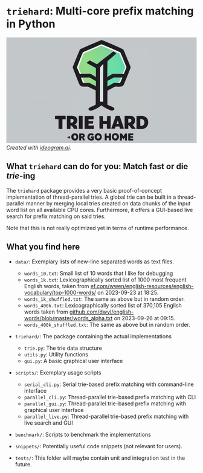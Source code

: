 # `triehard`: Multi-core prefix matching in Python 
![Logo](./logo.jpeg)
*Created with [ideogram.ai](https://ideogram.ai/).*
## What `triehard` can do for you: Match fast or die *trie*-ing

The `triehard` package provides a very basic proof-of-concept implementation of thread-parallel tries.
A global trie can be built in a thread-parallel manner by merging local tries created on data chunks of the input word 
list on all available CPU cores.
Furthermore, it offers a GUI-based live search for prefix matching on said tries.

Note that this is not really optimized yet in terms of runtime performance.

## What you find here

- `data/`: Exemplary lists of new-line separated words as text files.
  - `words_10.txt`: Small list of 10 words that I like for debugging
  - `words_1k.txt`: Lexicographically sorted list of 1000 most frequent English words, taken from [ef.com/wwen/english-resources/english-vocabulary/top-1000-words/](https://www.ef.com/wwen/english-resources/english-vocabulary/top-1000-words/) on 2023-09-23 at 18:25.
  - `words_1k_shuffled.txt`: The same as above but in random order.
  - `words_400k.txt`: Lexicographically sorted list of 370,105 English words taken from [github.com/dwyl/english-words/blob/master/words_alpha.txt](https://github.com/dwyl/english-words/blob/master/words_alpha.txt) on 2023-09-26 at 09:15.
  - `words_400k_shuffled.txt`: The same as above but in random order.


- `triehard/`: The package containing the actual implementations
  - `trie.py`: The trie data structure
  - `utils.py`: Utility functions
  - `gui.py`: A basic graphical user interface


- `scripts/`: Exemplary usage scripts
  - `serial_cli.py`: Serial trie-based prefix matching with command-line interface
  - `parallel_cli.py`: Thread-parallel trie-based prefix matching with CLI
  - `parallel_gui.py`: Thread-parallel trie-based prefix matching with graphical user interface
  - `parallel_live.py`: Thread-parallel trie-based prefix matching with live search and GUI
 
- `benchmark/`: Scripts to benchmark the implementations

- `snippets/`: Potentially useful code snippets (not relevant for users).
- `tests/`: This folder will maybe contain unit and integration test in the future.
